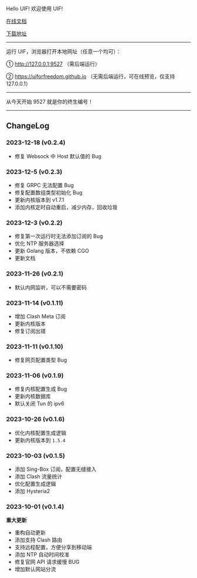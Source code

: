 Hello UIF! 欢迎使用 UIF!

[在线文档](https://uiforfreedom.github.io/UIF_help/)

[下载地址](https://github.com/UIforFreedom/UIF/releases)

---

运行 UIF，浏览器打开本地网址（任意一个均可）：

① http://127.0.0.1:9527 （需后端运行）

② https://uiforfreedom.github.io （无需后端运行，可在线预览，仅支持 127.0.0.1）

---

从今天开始 9527 就是你的终生编号！

---

## ChangeLog

### 2023-12-18 (v0.2.4)

- 修复 Websock 中 Host 默认值的 Bug

### 2023-12-5 (v0.2.3)

- 修复 GRPC 无法配置 Bug
- 修复配置数组类型初始化 Bug
- 更新内核版本到 v1.7.1
- 添加内核定时自动重启，减少内存，回收垃圾

### 2023-12-3 (v0.2.2)

- 修复第一次运行时无法添加订阅的 Bug
- 优化 NTP 服务器选择
- 更新 Golang 版本，不依赖 CGO
- 更新文档

### 2023-11-26 (v0.2.1)

- 默认内网监听，可以不需要密码

### 2023-11-14 (v0.1.11)

- 增加 Clash Meta 订阅
- 更新内核版本
- 修复订阅出错

### 2023-11-11 (v0.1.10)

- 修复网页配置类型 Bug

### 2023-11-06 (v0.1.9)

- 修复内核配置生成 Bug
- 更新内核数据库
- 默认关闭 Tun 的 ipv6

### 2023-10-26 (v0.1.6)

- 优化内核配置生成逻辑
- 更新内核版本到 `1.5.4`

### 2023-10-03 (v0.1.5)

- 添加 Sing-Box 订阅，配置无缝接入
- 添加 Clash 流量统计
- 优化配置生成逻辑
- 添加 Hysteria2

### 2023-10-01 (v0.1.4)

**重大更新**

- 重构自动更新
- 添加支持 Clash 路由
- 支持远程配置，方便分享到移动端
- 添加 NTP 自动时间校准
- 修复官网 API 请求缓慢 BUG
- 增加默认网站分流
